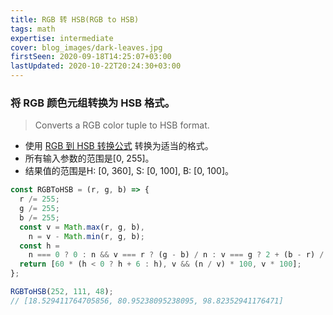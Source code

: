 ```yaml
---
title: RGB 转 HSB(RGB to HSB)
tags: math
expertise: intermediate
cover: blog_images/dark-leaves.jpg
firstSeen: 2020-09-18T14:25:07+03:00
lastUpdated: 2020-10-22T20:24:30+03:00
---
```


### 将 RGB 颜色元组转换为 HSB 格式。
> Converts a RGB color tuple to HSB format.

- 使用 [RGB 到 HSB 转换公式](https://en.wikipedia.org/wiki/HSL_and_HSV#From_RGB) 转换为适当的格式。
- 所有输入参数的范围是[0, 255]。
- 结果值的范围是H: [0, 360], S: [0, 100], B: [0, 100]。

```js
const RGBToHSB = (r, g, b) => {
  r /= 255;
  g /= 255;
  b /= 255;
  const v = Math.max(r, g, b),
    n = v - Math.min(r, g, b);
  const h =
    n === 0 ? 0 : n && v === r ? (g - b) / n : v === g ? 2 + (b - r) / n : 4 + (r - g) / n;
  return [60 * (h < 0 ? h + 6 : h), v && (n / v) * 100, v * 100];
};
```

```js
RGBToHSB(252, 111, 48);
// [18.529411764705856, 80.95238095238095, 98.82352941176471]
```
